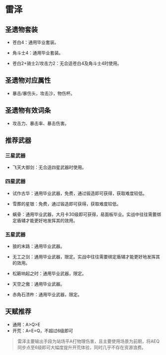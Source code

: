 # 雷泽

## 圣遗物套装  

- 苍白4：通用毕业套装。  

- 角斗士4：通用毕业套装。  

- 苍白2+骑士2/攻击力2：无合适苍白4及角斗士4时使用。  

## 圣遗物对应属性  

- 暴击/暴伤头，攻击沙，物伤杯。  

## 圣遗物有效词条  

- 攻击力、暴击率、暴击伤害。  

## 推荐武器  

### 三星武器  

- 飞天大御剑：无合适四星武器时使用。  

### 四星武器  

- 试作古华：通用毕业武器，免费，通过锻造即可获得，获取难度较低。  

- 雪葬的星银：免费，通过锻造即可获得，获取难度较低。  

- 螭骨：通用毕业武器，大月卡30级即可获得，易面板毕业。实战中往往需要绑定盾辅才能更好地发挥其的效用。  

### 五星武器  

- 狼的末路：通用毕业武器。  

- 无工之剑：通用毕业武器，限定。实战中往往需要绑定盾辅才能更好地发挥其的效用。  

- 松籁响起之时：通用毕业武器，限定。  

- 天空之傲：通用毕业武器。  

- 赤角石溃杵：通用毕业武器，限定。

## 天赋推荐  

- 通用：A>Q>E  
- 开荒：A=E=Q，不超过6级即可  

> 雷泽主要输出手段为站场平A打物理伤害，且主要使用场景为前期，将AEQ同步点至6级即可大幅度提升开荒体验，同时几乎不存在资源浪费。  
